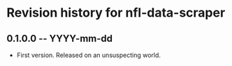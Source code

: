 # Revision history for nfl-data-scraper

## 0.1.0.0 -- YYYY-mm-dd

* First version. Released on an unsuspecting world.
